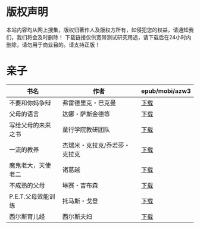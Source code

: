 # 版权声明

本站内容均从网上搜集，版权归著作人及版权方所有，如侵犯您的权益，请通知我们，我们将会及时删除！ 下载链接仅供宽带测试研究用途，请下载后在24小时内删除，请勿用于商业目的。请支持正版！

# 亲子

| 书名 | 作者 | epub/mobi/azw3 |
| --- | --- | --- |
| 不要和你妈争辩 | 弗雷德里克・巴克曼 | [下载](https://url89.ctfile.com/f/31084289-1356992224-7edad4?p=8866) |
| 父母的语言 | 达娜・萨斯金德等 | [下载](https://url89.ctfile.com/f/31084289-1357046104-734eee?p=8866) |
| 写给父母的未来之书 | 童行学院教研团队 | [下载](https://url89.ctfile.com/f/31084289-1357028215-1d6207?p=8866) |
| 一流的教养 | 杰瑞米・克拉克/乔若莎・克拉克 | [下载](https://url89.ctfile.com/f/31084289-1357025281-72dc34?p=8866) |
| 魔鬼老大，天使老二 | 诸葛越 | [下载](https://url89.ctfile.com/f/31084289-1357017640-9ed028?p=8866) |
| 不成熟的父母 | 琳赛・吉布森 | [下载](https://url89.ctfile.com/f/31084289-1357015978-19b735?p=8866) |
| P.E.T.父母效能训练 | 托马斯・戈登 | [下载](https://url89.ctfile.com/f/31084289-1357007713-043e37?p=8866) |
| 西尔斯育儿经 | 西尔斯夫妇 | [下载](https://url89.ctfile.com/f/31084289-1357005925-f7ac8a?p=8866) |

